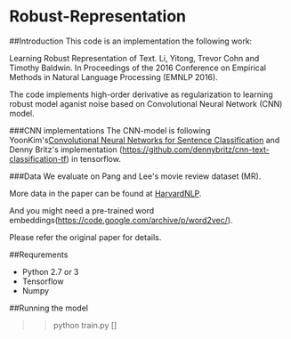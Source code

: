 # Robust-Representation


##Introduction
This code is an implementation the following work:

Learning Robust Representation of Text. Li, Yitong, Trevor Cohn and Timothy Baldwin. In Proceedings of the 2016 Conference on Empirical Methods in Natural Language Processing (EMNLP 2016).

The code implements high-order derivative as regularization to learning robust model aganist noise based on Convolutional Neural Network (CNN) model.

###CNN implementations
The CNN-model is following YoonKim's[Convolutional Neural Networks for Sentence Classification](http://arxiv.org/abs/1408.5882) and Denny Britz's implementation (https://github.com/dennybritz/cnn-text-classification-tf) in tensorflow.

###Data
We evaluate on Pang and Lee's movie review dataset (MR).

More data in the paper can be found at [HarvardNLP](https://github.com/harvardnlp/sent-conv-torch/tree/master/data).

And you might need a pre-trained word embeddings(https://code.google.com/archive/p/word2vec/).

Please refer the original paper for details.

##Requrements

- Python 2.7 or 3
- Tensorflow
- Numpy

##Running the model

>> python train.py []

